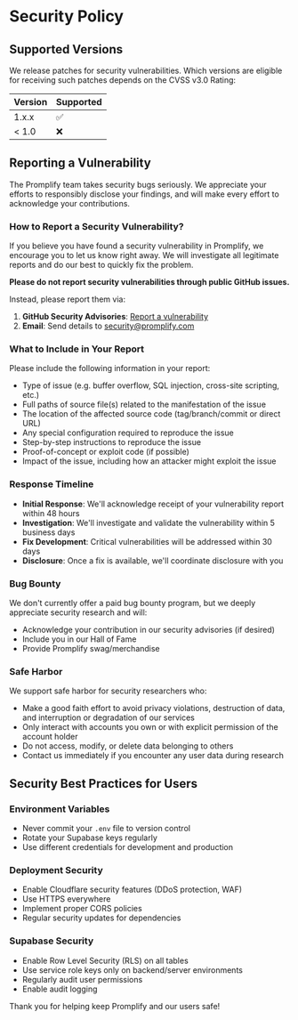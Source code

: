 # Security Policy

## Supported Versions

We release patches for security vulnerabilities. Which versions are eligible for receiving such patches depends on the CVSS v3.0 Rating:

| Version | Supported          |
| ------- | ------------------ |
| 1.x.x   | :white_check_mark: |
| < 1.0   | :x:                |

## Reporting a Vulnerability

The Promplify team takes security bugs seriously. We appreciate your efforts to responsibly disclose your findings, and will make every effort to acknowledge your contributions.

### How to Report a Security Vulnerability?

If you believe you have found a security vulnerability in Promplify, we encourage you to let us know right away. We will investigate all legitimate reports and do our best to quickly fix the problem.

**Please do not report security vulnerabilities through public GitHub issues.**

Instead, please report them via:

1. **GitHub Security Advisories**: [Report a vulnerability](https://github.com/Promplify/promplify-web/security/advisories/new)
2. **Email**: Send details to security@promplify.com

### What to Include in Your Report

Please include the following information in your report:

- Type of issue (e.g. buffer overflow, SQL injection, cross-site scripting, etc.)
- Full paths of source file(s) related to the manifestation of the issue
- The location of the affected source code (tag/branch/commit or direct URL)
- Any special configuration required to reproduce the issue
- Step-by-step instructions to reproduce the issue
- Proof-of-concept or exploit code (if possible)
- Impact of the issue, including how an attacker might exploit the issue

### Response Timeline

- **Initial Response**: We'll acknowledge receipt of your vulnerability report within 48 hours
- **Investigation**: We'll investigate and validate the vulnerability within 5 business days
- **Fix Development**: Critical vulnerabilities will be addressed within 30 days
- **Disclosure**: Once a fix is available, we'll coordinate disclosure with you

### Bug Bounty

We don't currently offer a paid bug bounty program, but we deeply appreciate security research and will:

- Acknowledge your contribution in our security advisories (if desired)
- Include you in our Hall of Fame
- Provide Promplify swag/merchandise

### Safe Harbor

We support safe harbor for security researchers who:

- Make a good faith effort to avoid privacy violations, destruction of data, and interruption or degradation of our services
- Only interact with accounts you own or with explicit permission of the account holder
- Do not access, modify, or delete data belonging to others
- Contact us immediately if you encounter any user data during research

## Security Best Practices for Users

### Environment Variables

- Never commit your `.env` file to version control
- Rotate your Supabase keys regularly
- Use different credentials for development and production

### Deployment Security

- Enable Cloudflare security features (DDoS protection, WAF)
- Use HTTPS everywhere
- Implement proper CORS policies
- Regular security updates for dependencies

### Supabase Security

- Enable Row Level Security (RLS) on all tables
- Use service role keys only on backend/server environments
- Regularly audit user permissions
- Enable audit logging

Thank you for helping keep Promplify and our users safe!
